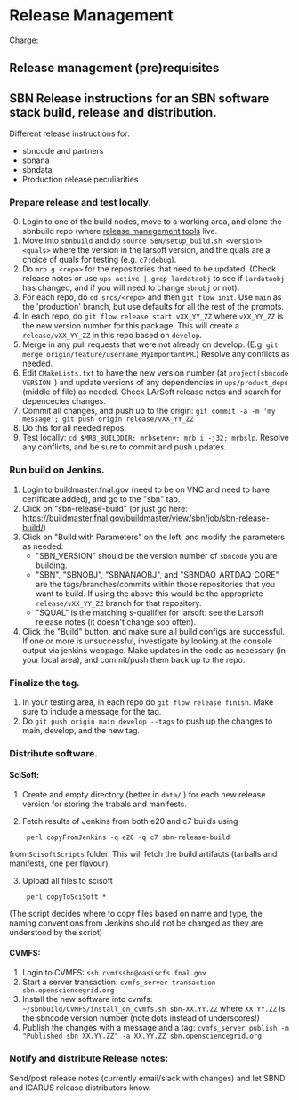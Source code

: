# Release Management

Charge:

## Release management (pre)requisites


## SBN Release instructions for an SBN software stack build, release and distribution.

Different release instructions for:
   * sbncode and partners
   * sbnana
   * sbndata
   * Production release peculiarities 


### Prepare release and test locally.

0. Login to one of the build nodes, move to a working area, and clone the sbnbuild repo (where [release manegement tools](rm_tools.md) live.
1. Move into `sbnbuild` and do `source SBN/setup_build.sh <version> <quals>` where the version in the larsoft version, and the quals are a choice of quals for testing (e.g. `c7:debug`).
2. Do `mrb g <repo>` for the repositories that need to be updated. (Check release notes or use `ups active | grep lardataobj` to see if `lardataobj` has changed, and if you will need to change `sbnobj` or not).
3. For each repo, do `cd srcs/<repo>` and then `git flow init`. Use `main` as the 'production' branch, but use defaults for all the rest of the prompts.
4. In each repo, do `git flow release start vXX_YY_ZZ` where `vXX_YY_ZZ` is the new version number for this package. This will create a `release/vXX_YY_ZZ` in this repo based on `develop`.
5. Merge in any pull requests that were not already on develop. (E.g. `git merge origin/feature/username_MyImportantPR`.) Resolve any conflicts as needed.
6. Edit `CMakeLists.txt` to have the new version number (at `project(sbncode VERSION `) and update versions of any dependencies in `ups/product_deps` (middle of file) as needed. Check LArSoft release notes and search for depencecies changes.
7. Commit all changes, and push up to the origin: `git commit -a -m 'my message'; git push origin release/vXX_YY_ZZ`
8. Do this for all needed repos.
9. Test locally: `cd $MRB_BUILDDIR; mrbsetenv; mrb i -j32; mrbslp`. Resolve any conflicts, and be sure to commit and push updates.

### Run build on Jenkins.
1. Login to buildmaster.fnal.gov (need to be on VNC and need to have certificate added), and go to the "sbn" tab.
2. Click on "sbn-release-build" (or just go here: https://buildmaster.fnal.gov/buildmaster/view/sbn/job/sbn-release-build/)
3. Click on "Build with Parameters" on the left, and modify the parameters as needed:
   - "SBN_VERSION" should be the version number of `sbncode` you are building.
   - "SBN", "SBNOBJ", "SBNANAOBJ", and "SBNDAQ_ARTDAQ_CORE" are the tags/branches/commits within those repositories that you want to build. If using the above this would be the appropriate `release/vXX_YY_ZZ` branch for that repository.
   - "SQUAL" is the matching s-qualifier for larsoft: see the Larsoft release notes (it doesn't change soo often).
4. Click the "Build" button, and make sure all build configs are successful. If one or more is unsuccessful, investigate by looking at the console output via jenkins webpage. Make updates in the code as necessary (in your local area), and commit/push them back up to the repo.

### Finalize the tag.
1. In your testing area, in each repo do `git flow release finish`. Make sure to include a message for the tag.
2. Do `git push origin main develop --tags` to push up the changes to main, develop, and the new tag.

### Distribute software.
#### SciSoft:
1. Create and empty directory (better in `data/` ) for each new release version for storing the trabals and manifests.
2. Fetch results of Jenkins from both e20 and c7 builds using

        perl copyFromJenkins -q e20 -q c7 sbn-release-build
        
from `ScisoftScripts` folder. This will fetch the build artifacts (tarballs and manifests, one per flavour).

3. Upload all files to scisoft

        perl copyToSciSoft *
        
(The script decides where to copy files based on name and type, the naming conventions from Jenkins should not be changed as they are understood by the script)

#### CVMFS:
1. Login to CVMFS: `ssh cvmfssbn@oasiscfs.fnal.gov`
2. Start a server transaction: `cvmfs_server transaction sbn.opensciencegrid.org`
3. Install the new software into cvmfs: `~/sbnbuild/CVMFS/install_on_cvmfs.sh sbn-XX.YY.ZZ` where `XX.YY.ZZ` is the sbncode version number (note dots instead of underscores!)
4. Publish the changes with a message and a tag: `cvmfs_server publish -m "Published sbn XX.YY.ZZ" -a XX.YY.ZZ sbn.opensciencegrid.org`

### Notify and distribute Release notes:
Send/post release notes (currently email/slack with changes) and let SBND and ICARUS release distributors know.

